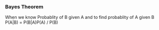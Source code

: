 ### Bayes Theorem
When we know Probablity of B given A and to find probablity of A given B
P(A|B) = P(B|A)P(A) / P(B)
